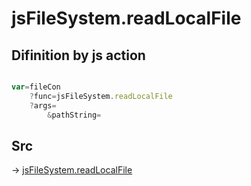 # jsFileSystem.readLocalFile

## Difinition by js action

```js.js

var=fileCon
	?func=jsFileSystem.readLocalFile
	?args=
		&pathString=
```

## Src

-> [jsFileSystem.readLocalFile](https://github.com/puutaro/CommandClick/blob/master/app/src/main/java/com/puutaro/commandclick/fragment_lib/terminal_fragment/js_interface/file/JsFileSystem.kt#L28)


